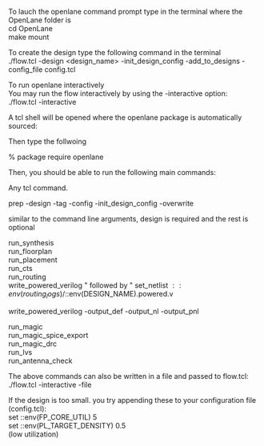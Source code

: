 To lauch the openlane command prompt type in the terminal where the OpenLane folder is<br>
cd OpenLane<br>
make mount<br>

To create the design type the following command in the terminal<br>
./flow.tcl -design <design_name> -init_design_config -add_to_designs -config_file config.tcl<br>

To run openlane interactively<br>
You may run the flow interactively by using the -interactive option:<br>
./flow.tcl -interactive<br>

A tcl shell will be opened where the openlane package is automatically sourced:<br>

Then type the follwoing<br>

% package require openlane<br>

Then, you should be able to run the following main commands:<br>

Any tcl command.<br>

prep -design <design> -tag <tag> -config <config> -init_design_config -overwrite<br>

similar to the command line arguments, design is required and the rest is optional<br>

run_synthesis<br>
run_floorplan<br>
run_placement<br>
run_cts<br>
run_routing<br>
 write_powered_verilog  " followed by "  set_netlist $::env(routing_logs)/$::env(DESIGN_NAME).powered.v <br>

write_powered_verilog -output_def -output_nl -output_pnl<br>

run_magic<br>
run_magic_spice_export<br>
run_magic_drc<br>
run_lvs<br>
run_antenna_check<br>

The above commands can also be written in a file and passed to flow.tcl:<br>
./flow.tcl -interactive -file <file><br>

If the design is too small. you try appending these to your configuration file (config.tcl):<br>
set ::env(FP_CORE_UTIL) 5<br>
set ::env(PL_TARGET_DENSITY) 0.5<br>
(low utilization)<br>
